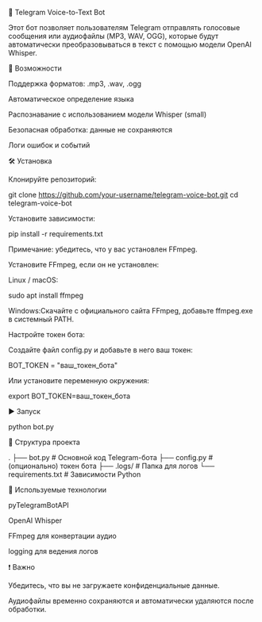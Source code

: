 🎤 Telegram Voice-to-Text Bot

Этот бот позволяет пользователям Telegram отправлять голосовые сообщения или аудиофайлы (MP3, WAV, OGG), которые будут автоматически преобразовываться в текст с помощью модели OpenAI Whisper.

🚀 Возможности

Поддержка форматов: .mp3, .wav, .ogg

Автоматическое определение языка

Распознавание с использованием модели Whisper (small)

Безопасная обработка: данные не сохраняются

Логи ошибок и событий

🛠️ Установка

Клонируйте репозиторий:

git clone https://github.com/your-username/telegram-voice-bot.git
cd telegram-voice-bot

Установите зависимости:

pip install -r requirements.txt

Примечание: убедитесь, что у вас установлен FFmpeg.

Установите FFmpeg, если он не установлен:

Linux / macOS:

sudo apt install ffmpeg

Windows:Скачайте с официального сайта FFmpeg, добавьте ffmpeg.exe в системный PATH.

Настройте токен бота:

Создайте файл config.py и добавьте в него ваш токен:

BOT_TOKEN = "ваш_токен_бота"

Или установите переменную окружения:

export BOT_TOKEN=ваш_токен_бота

▶️ Запуск

python bot.py

📆 Структура проекта

.
├── bot.py             # Основной код Telegram-бота
├── config.py          # (опционально) токен бота
├── .logs/             # Папка для логов
└── requirements.txt   # Зависимости Python

🧐 Используемые технологии

pyTelegramBotAPI

OpenAI Whisper

FFmpeg для конвертации аудио

logging для ведения логов

❗ Важно

Убедитесь, что вы не загружаете конфиденциальные данные.

Аудиофайлы временно сохраняются и автоматически удаляются после обработки.
